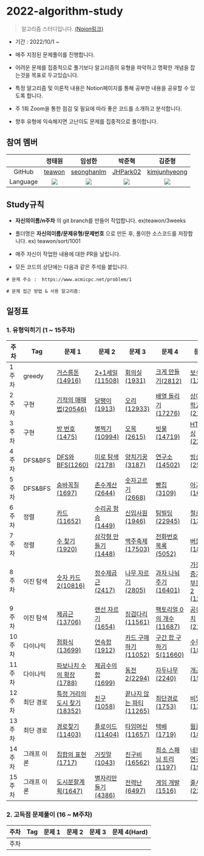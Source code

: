 # 2022-algorithm-study

> 알고리즘 스터디입니다.
> [(Noion링크)](https://www.notion.so/df9381e89a7f4dcab99c15a496a1d8e7)


- 기간 : 2022/10/1 ~

- 매주 지정된 문제풀이를 진행합니다.
- 어려운 문제를 집중적으로 풀기보다 알고리즘의 유형을 파악하고 명확한 개념을 잡는것을 목표로 두고있습니다.
- 특정 알고리즘 및 이론적 내용은 Notion페이지를 통해 공부한 내용을 공유할 수 있도록 합니다.
- 주 1회 Zoom을 통한 점검 및 필요에 따라 좋은 코드를 소개하고 분석합니다.
- 향후 유형에 익숙해지면 고난이도 문제를 집중적으로 풀이합니다.


## 참여 멤버
|  | 정태원 | 임성한 | 박준혁 | 김준형 |
| :---: | :---: | :---: | :---: | :---: |
| GitHub |  [teawon](https://github.com/teawon)  | [seonghanIm](https://github.com/seonghanIm) |[JHPark02](https://github.com/JHPark02) | [kimjunhyeong](https://github.com/junhyeongkim2)
| Language | <img src="https://img.shields.io/badge/Java-007396?style=for-the-badge&logo=java&logoColor=white"> | <img src="https://img.shields.io/badge/Java-007396?style=for-the-badge&logo=java&logoColor=white"> | <img src="https://img.shields.io/badge/Java-007396?style=for-the-badge&logo=java&logoColor=white"> | <img src="https://img.shields.io/badge/C++-00599C?style=for-the-badge&logo=C%2B%2B&logoColor=white">


## Study규칙
- **자신의이름/n주차** 의 git branch를 만들어 작업합니다. ex)teawon/3weeks

- 폴더명은 **자신의이름/문제유형/문제번호** 으로 만든 후, 풀이한 소스코드를 저장합니다. ex) teawon/sort/1001

- 매주 자신이 작업한 내용에 대한 PR을 날립니다. 

- 모든 코드의 상단에는 다음과 같은 주석을 붙입니다.
```
# 문제 주소 :  https://www.acmicpc.net/problem/1

# 문제 접근 방법 & 사용 알고리즘: 
```



## 일정표
### 1. 유형익히기 (1 ~ 15주차)
| **주차** | **Tag**          | **문제 1**           | **문제 2**       |  **문제 3**       | **문제 4**  | **문제 5** | 
| -------- | --------------- | ------------------  | --------------  | --------------- | ----------   | ------------|
| 1주차    | greedy           |     <a href="https://www.acmicpc.net/problem/14916" target="_blank">거스름돈(14916)</a>            |    <a href="https://www.acmicpc.net/problem/11508" target="_black">2+1세일(11508)</a>            | <a href="https://www.acmicpc.net/problem/1931" target="_black">회의실(1931)</a> |  <a href="https://www.acmicpc.net/problem/2812" target="_black">크게 만들기(2812)</a> |      <a href="https://www.acmicpc.net/problem/1202" target="_black">보석 도둑(1202)</a>  
| 2주차    | 구현       |     <a href="https://www.acmicpc.net/problem/20546" target="_blank">기적의 매매법(20546)</a>                  |    <a href="https://www.acmicpc.net/problem/1913" target="_blank">달팽이(1913)</a>  |        <a href="https://www.acmicpc.net/problem/12933" target="_blank">오리(12933)</a>  |  <a href="https://www.acmicpc.net/problem/17276" target="_blank">배열 돌리기(17276)</a>  |  <a href="https://www.acmicpc.net/problem/21608" target="_blank">상어 초등학교(21608)</a>                                       
| 3주차    | 구현            |      <a href="https://www.acmicpc.net/problem/1475" target="_blank">방 번호(1475)</a>                  |    <a href="https://www.acmicpc.net/problem/10994" target="_blank">별찍기(10994)</a>  |        <a href="https://www.acmicpc.net/problem/2615" target="_blank">오목(2615)</a>  |  <a href="https://www.acmicpc.net/problem/14719" target="_blank">빗물(14719)</a>  |  <a href="https://www.acmicpc.net/problem/22859" target="_blank">HTML파싱(22859)</a>                                                                              
| 4주차    | DFS&BFS              |     <a href="https://www.acmicpc.net/problem/1260" target="_blank">DFS와 BFS(1260)</a>  |   <a href="https://www.acmicpc.net/problem/2178" target="_blank">미로 탐색(2178)</a> |    <a href="https://www.acmicpc.net/problem/3187" target="_blank">양치기꿍(3187)</a> | <a href="https://www.acmicpc.net/problem/14502" target="_blank">연구소(14502)</a> | <a href="https://www.acmicpc.net/problem/2573" target="_blank">빙산(2573)</a>         
| 5주차    | DFS&BFS               | <a href="https://www.acmicpc.net/problem/1697" target="_blank"> 숨바꼭질(1697)</a>    | <a href="https://www.acmicpc.net/problem/2644" target="_blank">촌수계산(2644)</a>   |      <a href="https://www.acmicpc.net/problem/2668" target="_blank">숫자고르기(2668)</a> |  <a href="https://www.acmicpc.net/problem/3109" target="_blank">빵집(3109)</a> | <a href="https://www.acmicpc.net/problem/16236" target="_blank">아기상어(16236)</a>  
| 6주차    | 정렬              |  <a href="https://www.acmicpc.net/problem/11652" target="_blank">카드(11652)</a>      |   <a href="https://www.acmicpc.net/problem/1449" target="_blank">수리공 항승(1449)</a>   |        <a href="https://www.acmicpc.net/problem/1946" target="_blank">신입사원(1946)</a>   | <a href="https://www.acmicpc.net/problem/22945" target="_blank">팀빌딩(22945)</a>   | <a href="https://www.acmicpc.net/problem/13334" target="_blank">철로(13334)</a>  
| 7주차    | 정렬              |  <a href="https://www.acmicpc.net/problem/1920" target="_blank">수 찾기(1920)</a>      |   <a href="https://www.acmicpc.net/problem/1448" target="_blank">삼각형 만들기(1448)</a>   |        <a href="https://www.acmicpc.net/problem/17503" target="_blank">맥주축제(17503)</a>   | <a href="https://www.acmicpc.net/problem/5052" target="_blank">전화번호 목록(5052)</a>   | <a href="https://www.acmicpc.net/problem/1838" target="_blank">버블정렬(1838)</a>     
| 8주차    | 이진 탐색               |   <a href="https://www.acmicpc.net/problem/10816" target="_blank">숫자 카드2(10816)</a> | <a href="https://www.acmicpc.net/problem/2417" target="_blank">정수제곱근(2417)</a>    |   <a href="https://www.acmicpc.net/problem/2805" target="_blank">나무 자르기(2805)</a> | <a href="https://www.acmicpc.net/problem/16401" target="_blank">과자 나눠주기(16401)</a>  | <a href="https://www.acmicpc.net/problem/12015" target="_blank">가장 긴 증가하는 부분 수열2 (12015)</a>
| 9주차    | 이진 탐색               |    <a href="https://www.acmicpc.net/problem/13706" target="_blank">제곱근(13706)</a>  |    <a href="https://www.acmicpc.net/problem/1654" target="_blank">랜선 자르기(1654)</a> |          <a href="https://www.acmicpc.net/problem/11561" target="_blank">징검다리(11561)</a> |  <a href="https://www.acmicpc.net/problem/11687" target="_blank">팩토리얼 0의 개수(11687)</a> |  <a href="https://www.acmicpc.net/problem/2110" target="_blank">공유기 설치(2110)</a>
| 10주차    | 다이나믹               |  <a href="https://www.acmicpc.net/problem/13699" target="_blank">점화식(13699)</a>   |   <a href="https://www.acmicpc.net/problem/1912" target="_blank">연속합(1912)</a> |         <a href="https://www.acmicpc.net/problem/11052" target="_blank">카드 구매하기(11052)</a> | <a href="https://www.acmicpc.net/problem/11660" target="_blank">구간 합 구하기 5(11660)</a> | <a href="https://www.acmicpc.net/problem/1823" target="_blank">수확(1823)</a>
| 11주차    | 다이나믹               |   <a href="https://www.acmicpc.net/problem/1788" target="_blank">파보나치 수의 확장(1788)</a>  | <a href="https://www.acmicpc.net/problem/1699" target="_blank">제곱수의 합(1699)</a>   |         <a href="https://www.acmicpc.net/problem/2294" target="_blank">동전2(2294)</a> | <a href="https://www.acmicpc.net/problem/2240" target="_blank">자두나무(2240)</a> | <a href="https://www.acmicpc.net/problem/1563" target="_blank">개근상(1563)</a>
| 12주차    | 최단 경로               |   <a href="https://www.acmicpc.net/problem/18352" target="_blank">특정 거리의 도시 찾기(18352)</a>  |  <a href="https://www.acmicpc.net/problem/1058" target="_blank">친구(1058)</a>  |    <a href="https://www.acmicpc.net/problem/11265" target="_blank">끝나지 않는 파티 (11265)</a> | <a href="https://www.acmicpc.net/problem/1753" target="_blank">최단경로(1753)</a> | <a href="https://www.acmicpc.net/problem/13424" target="_blank">비밀모임(13424)</a> 
| 13주차    | 최단 경로               |    <a href="https://www.acmicpc.net/problem/11403" target="_blank">경로찾기(11403)</a>  | <a href="https://www.acmicpc.net/problem/11404" target="_blank">플로이드(11404)</a>    |    <a href="https://www.acmicpc.net/problem/11657" target="_blank">타임머신(11657)</a>  | <a href="https://www.acmicpc.net/problem/1719" target="1719">택배(1719)</a> | <a href="https://www.acmicpc.net/problem/1865" target="_blank">웜홀(1865)</a> 
| 14주차    | 그래프 이론               |    <a href="https://www.acmicpc.net/problem/1717" target="_blank">집합의 표현(1717)</a>  |   <a href="https://www.acmicpc.net/problem/1043" target="_blank">거짓말(1043)</a>  |   <a href="https://www.acmicpc.net/problem/16562" target="_blank">친구비(16562)</a> |  <a href="https://www.acmicpc.net/problem/1197" target="_blank">최소 스패닝 트리(1197)</a> |  <a href="https://www.acmicpc.net/problem/1922" target="_blank">네트워크 연결(1922)</a> |
| 15주차    | 그래프 이론              |   <a href="https://www.acmicpc.net/problem/1647" target="_blank">도시분할계획(1647)</a>    |   <a href="https://www.acmicpc.net/problem/4386" target="_blank">별자리만들기(4386)</a>   |   <a href="https://www.acmicpc.net/problem/6497" target="_blank">전력난 (6497)</a> |  <a href="https://www.acmicpc.net/problem/1516" target="_blank">게임 개발(1516)</a>  |  <a href="https://www.acmicpc.net/problem/2252" target="_blank">줄세우기 (2252)</a> 


 ### 2. 고득점 문제풀이 (16 ~ M주차) 
| **주차** | **Tag**          | **문제 1**                          | **문제 2**                   |  **문제 3**      | **문제 4(Hard)**  
| -------- | ----------------- | ------------------- | --------------------- | --------------- | ---------- | 
| 주차    |          |  | |                   

